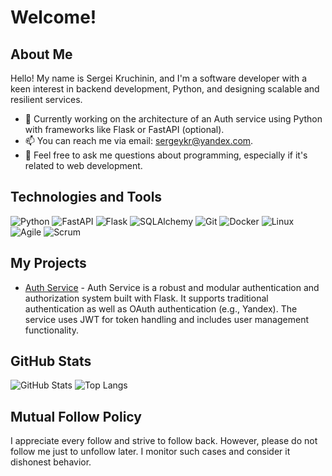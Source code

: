 # Welcome!

## About Me

Hello! My name is Sergei Kruchinin, and I'm a software developer with a keen interest in backend development, Python, and designing scalable and resilient services.

- 🌱 Currently working on the architecture of an Auth service using Python with frameworks like Flask or FastAPI (optional).
- 📫 You can reach me via email: [sergeykr@yandex.com](mailto:sergeykr@yandex.com).
- 💬 Feel free to ask me questions about programming, especially if it's related to web development.

## Technologies and Tools
![Python](https://img.shields.io/badge/-Python-3776AB?style=flat&logo=python&logoColor=white)
![FastAPI](https://img.shields.io/badge/-FastAPI-009688?style=flat&logo=fastapi&logoColor=white)
![Flask](https://img.shields.io/badge/-Flask-000000?style=flat&logo=flask&logoColor=white)
![SQLAlchemy](https://img.shields.io/badge/-SQLAlchemy-764ABC?style=flat&logo=sqlalchemy&logoColor=white)
![Git](https://img.shields.io/badge/-Git-F05032?style=flat&logo=git&logoColor=white)
![Docker](https://img.shields.io/badge/-Docker-2496ED?style=flat&logo=docker&logoColor=white)
![Linux](https://img.shields.io/badge/-Linux-FCC624?style=flat&logo=linux&logoColor=black)
![Agile](https://img.shields.io/badge/-Agile-0052CC?style=flat&logo=Agile&logoColor=white)
![Scrum](https://img.shields.io/badge/-Scrum-6DB33F?style=flat&logo=Scrum&logoColor=white)

## My Projects
- [Auth Service](https://github.com/sergei-kruchinin/flask-auth-service) - Auth Service is a robust and modular authentication and authorization system built with Flask. It supports traditional authentication as well as OAuth authentication (e.g., Yandex). The service uses JWT for token handling and includes user management functionality.

## GitHub Stats
![GitHub Stats](https://github-readme-stats.vercel.app/api?username=sergei-kruchinin&show_icons=true&theme=radical)
![Top Langs](https://github-readme-stats.vercel.app/api/top-langs/?username=sergei-kruchinin&layout=compact&theme=radical)

## Mutual Follow Policy

I appreciate every follow and strive to follow back. However, please do not follow me just to unfollow later. I monitor such cases and consider it dishonest behavior.
